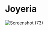 # Joyeria
![Screenshot (73)](https://user-images.githubusercontent.com/57459718/79081653-087d3600-7ce5-11ea-9a3c-2028ffd0396a.png)
